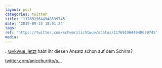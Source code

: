 ```yaml
---
layout: post
categories: twitter
title: '1176919644948639745'
date: '2019-09-25 18:01:24'
tags: 
ref: 'https://twitter.com/schwarzlichtwue/status/1176919644948639745'
media:
---
```

. [@vkwue_jetzt](https://twitter.com/vkwue_jetzt) habt ihr diesen Ansatz schon auf dem Schirm?

[twitter.com/aniceburrito/s…](https://twitter.com/aniceburrito/status/1176505917594132481?s=19) 